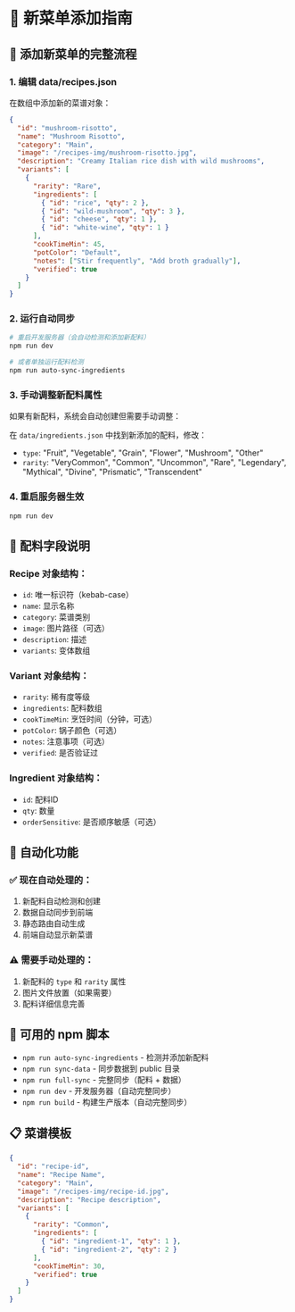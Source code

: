 # 🍳 新菜单添加指南

## 📝 **添加新菜单的完整流程**

### 1. **编辑 data/recipes.json**

在数组中添加新的菜谱对象：

```json
{
  "id": "mushroom-risotto",
  "name": "Mushroom Risotto",
  "category": "Main",
  "image": "/recipes-img/mushroom-risotto.jpg",
  "description": "Creamy Italian rice dish with wild mushrooms",
  "variants": [
    {
      "rarity": "Rare",
      "ingredients": [
        { "id": "rice", "qty": 2 },
        { "id": "wild-mushroom", "qty": 3 },
        { "id": "cheese", "qty": 1 },
        { "id": "white-wine", "qty": 1 }
      ],
      "cookTimeMin": 45,
      "potColor": "Default",
      "notes": ["Stir frequently", "Add broth gradually"],
      "verified": true
    }
  ]
}
```

### 2. **运行自动同步**

```bash
# 重启开发服务器（会自动检测和添加新配料）
npm run dev

# 或者单独运行配料检测
npm run auto-sync-ingredients
```

### 3. **手动调整新配料属性**

如果有新配料，系统会自动创建但需要手动调整：

在 `data/ingredients.json` 中找到新添加的配料，修改：
- `type`: "Fruit", "Vegetable", "Grain", "Flower", "Mushroom", "Other"
- `rarity`: "VeryCommon", "Common", "Uncommon", "Rare", "Legendary", "Mythical", "Divine", "Prismatic", "Transcendent"

### 4. **重启服务器生效**

```bash
npm run dev
```

## 🥕 **配料字段说明**

### Recipe 对象结构：
- `id`: 唯一标识符（kebab-case）
- `name`: 显示名称
- `category`: 菜谱类别
- `image`: 图片路径（可选）
- `description`: 描述
- `variants`: 变体数组

### Variant 对象结构：
- `rarity`: 稀有度等级
- `ingredients`: 配料数组
- `cookTimeMin`: 烹饪时间（分钟，可选）
- `potColor`: 锅子颜色（可选）
- `notes`: 注意事项（可选）
- `verified`: 是否验证过

### Ingredient 对象结构：
- `id`: 配料ID
- `qty`: 数量
- `orderSensitive`: 是否顺序敏感（可选）

## 🚀 **自动化功能**

### ✅ **现在自动处理的**：
1. 新配料自动检测和创建
2. 数据自动同步到前端
3. 静态路由自动生成
4. 前端自动显示新菜谱

### ⚠️ **需要手动处理的**：
1. 新配料的 `type` 和 `rarity` 属性
2. 图片文件放置（如果需要）
3. 配料详细信息完善

## 🔧 **可用的 npm 脚本**

- `npm run auto-sync-ingredients` - 检测并添加新配料
- `npm run sync-data` - 同步数据到 public 目录
- `npm run full-sync` - 完整同步（配料 + 数据）
- `npm run dev` - 开发服务器（自动完整同步）
- `npm run build` - 构建生产版本（自动完整同步）

## 📋 **菜谱模板**

```json
{
  "id": "recipe-id",
  "name": "Recipe Name",
  "category": "Main",
  "image": "/recipes-img/recipe-id.jpg",
  "description": "Recipe description",
  "variants": [
    {
      "rarity": "Common",
      "ingredients": [
        { "id": "ingredient-1", "qty": 1 },
        { "id": "ingredient-2", "qty": 2 }
      ],
      "cookTimeMin": 30,
      "verified": true
    }
  ]
}
```